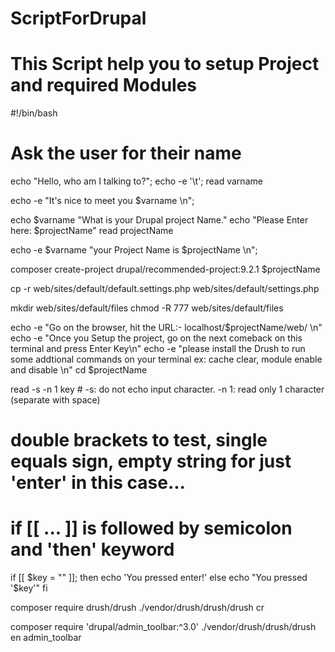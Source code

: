 # ScriptForDrupal
This Script help you to setup Project and required Modules
===============================================================

#!/bin/bash
# Ask the user for their name
echo "Hello, who am I talking to?";
echo -e '\t';
read varname

echo -e "It's nice to meet you $varname \n";

echo $varname "What is your Drupal project Name."
echo "Please Enter here: $projectName"
read projectName

echo -e $varname "your Project Name is $projectName \n";

composer create-project drupal/recommended-project:9.2.1 $projectName

cp -r web/sites/default/default.settings.php web/sites/default/settings.php

mkdir web/sites/default/files
chmod -R 777 web/sites/default/files

echo -e "Go on the browser, hit the URL:- localhost/$projectName/web/ \n"
echo -e "Once you Setup the project, go on the next comeback on this terminal and press Enter Key\n"
echo -e "please install the Drush to run some addtional commands on your terminal ex: cache clear, module enable and disable \n"
cd $projectName

read -s -n 1 key  # -s: do not echo input character. -n 1: read only 1 character (separate with space)

# double brackets to test, single equals sign, empty string for just 'enter' in this case...
# if [[ ... ]] is followed by semicolon and 'then' keyword
if [[ $key = "" ]]; then 
    echo 'You pressed enter!'
else
    echo "You pressed '$key'"
fi


composer require drush/drush
./vendor/drush/drush/drush cr

composer require 'drupal/admin_toolbar:^3.0'
./vendor/drush/drush/drush en admin_toolbar
